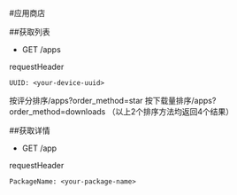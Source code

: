 #应用商店

##获取列表

* GET /apps

requestHeader

```
UUID: <your-device-uuid>
```

按评分排序/apps?order_method=star
按下载量排序/apps?order_method=downloads
（以上2个排序方法均返回4个结果）

##获取详情

* GET /app

requestHeader
```
PackageName: <your-package-name>
```
